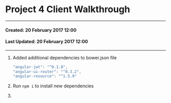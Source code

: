 # Project 4 Client Walkthrough
----
#### Created: 20 February 2017 12:00
#### Last Updated: 20 February 2017 12:00

----

1. Added additional dependencies to bower.json file

	```js
	"angular-jwt": "^0.1.8",
   "angular-ui-router": "^0.3.2",
   "angular-resource": "^1.5.9"
   ```

2. Run `npm i` to install new dependencies
3. 




	